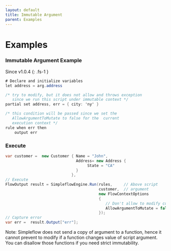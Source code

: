 ```yaml
---
layout: default
title: Immutable Argument
parent: Examples
---
```


# Examples

### Immutable Argument Example
Since v1.0.4
{: .fs-1 }

```csharp
# Declare and initialize variables 
let address = arg.address

/* try to modify, but it does not allow and throws exception 
   since we run this script under immutable context */
partial set address, err = { city: 'ny' }

/* this condition will be passed since we set the 
   AllowArgumentToMutate to false for the  current 
   execution context */
rule when err then 
    output err
```
### Execute
```csharp
var customer =  new Customer { Name = "John",  
                               Address= new Address {
                                    State = "CA"
                               }
                             },
// Execute 
FlowOutput result = SimpleflowEngine.Run(rules,     // Above script
                                         customer,  // argument
                                         new FlowContextOptions
                                         {
                                            // Don't allow to modify customer object
                                            AllowArgumentToMutate = false 
                                         });
// Capture error
var err =  result.Output["err"];
```
Note: Simpleflow does not send a copy of argument to a function, hence it cannot prevent to modify if a function changes value of script argument. You can disallow those functions if you need strict immutability.